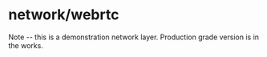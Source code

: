 # network/webrtc

Note -- this is a demonstration network layer. Production grade version is in the works.

